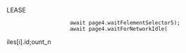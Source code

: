 

LEASE

                        await page4.waitFelementSelector5);
                        await page4.waitForNetworkIdle(
iles[i].id;ount_n
